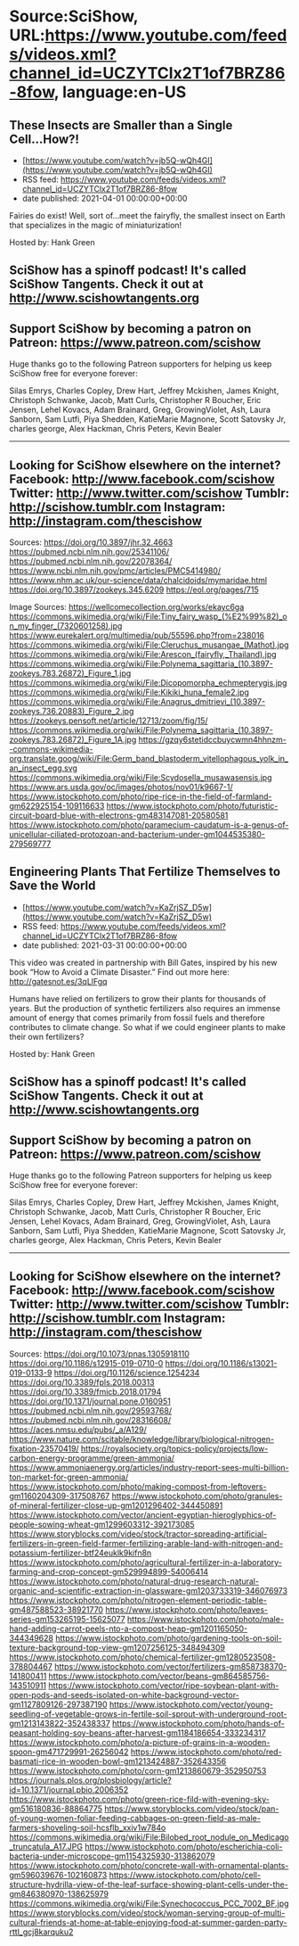 # Source:SciShow, URL:https://www.youtube.com/feeds/videos.xml?channel_id=UCZYTClx2T1of7BRZ86-8fow, language:en-US

## These Insects are Smaller than a Single Cell...How?!
 - [https://www.youtube.com/watch?v=jb5Q-wQh4GI](https://www.youtube.com/watch?v=jb5Q-wQh4GI)
 - RSS feed: https://www.youtube.com/feeds/videos.xml?channel_id=UCZYTClx2T1of7BRZ86-8fow
 - date published: 2021-04-01 00:00:00+00:00

Fairies do exist! Well, sort of...meet the fairyfly, the smallest insect on Earth that specializes in the magic of miniaturization!

Hosted by: Hank Green

SciShow has a spinoff podcast! It's called SciShow Tangents. Check it out at http://www.scishowtangents.org
----------
Support SciShow by becoming a patron on Patreon: https://www.patreon.com/scishow
----------
Huge thanks go to the following Patreon supporters for helping us keep SciShow free for everyone forever:

Silas Emrys, Charles Copley, Drew Hart, Jeffrey Mckishen, James Knight, Christoph Schwanke, Jacob, Matt Curls, Christopher R Boucher, Eric Jensen, Lehel Kovacs, Adam Brainard, Greg, GrowingViolet, Ash, Laura Sanborn, Sam Lutfi, Piya Shedden, KatieMarie Magnone, Scott Satovsky Jr, charles george, Alex Hackman, Chris Peters, Kevin Bealer

----------
Looking for SciShow elsewhere on the internet?
Facebook: http://www.facebook.com/scishow
Twitter: http://www.twitter.com/scishow
Tumblr: http://scishow.tumblr.com
Instagram: http://instagram.com/thescishow
----------
Sources:
https://doi.org/10.3897/jhr.32.4663 
https://pubmed.ncbi.nlm.nih.gov/25341106/ 
https://pubmed.ncbi.nlm.nih.gov/22078364/ 
https://www.ncbi.nlm.nih.gov/pmc/articles/PMC5414980/  
https://www.nhm.ac.uk/our-science/data/chalcidoids/mymaridae.html
https://doi.org/10.3897/zookeys.345.6209 
https://eol.org/pages/715

Image Sources:
https://wellcomecollection.org/works/ekayc6ga
https://commons.wikimedia.org/wiki/File:Tiny_fairy_wasp_(%E2%99%82)_on_my_finger_(7320601258).jpg
https://www.eurekalert.org/multimedia/pub/55596.php?from=238016
https://commons.wikimedia.org/wiki/File:Cleruchus_musangae_(Mathot).jpg
https://commons.wikimedia.org/wiki/File:Arescon_(fairyfly,_Thailand).jpg
https://commons.wikimedia.org/wiki/File:Polynema_sagittaria_(10.3897-zookeys.783.26872)_Figure_1.jpg
https://commons.wikimedia.org/wiki/File:Dicopomorpha_echmepterygis.jpg
https://commons.wikimedia.org/wiki/File:Kikiki_huna_female2.jpg
https://commons.wikimedia.org/wiki/File:Anagrus_dmitrievi_(10.3897-zookeys.736.20883)_Figure_2.jpg
https://zookeys.pensoft.net/article/12713/zoom/fig/15/
https://commons.wikimedia.org/wiki/File:Polynema_sagittaria_(10.3897-zookeys.783.26872)_Figure_1A.jpg
https://gzqy6stetidccbuycwmn4hhnzm--commons-wikimedia-org.translate.goog/wiki/File:Germ_band_blastoderm_vitellophagous_yolk_in_an_insect_egg.svg
https://commons.wikimedia.org/wiki/File:Scydosella_musawasensis.jpg
https://www.ars.usda.gov/oc/images/photos/nov01/k9667-1/
https://www.istockphoto.com/photo/ripe-rice-in-the-field-of-farmland-gm622925154-109116633
https://www.istockphoto.com/photo/futuristic-circuit-board-blue-with-electrons-gm483147081-20580581
https://www.istockphoto.com/photo/paramecium-caudatum-is-a-genus-of-unicellular-ciliated-protozoan-and-bacterium-under-gm1044535380-279569777

## Engineering Plants That Fertilize Themselves to Save the World
 - [https://www.youtube.com/watch?v=KaZrjSZ_D5w](https://www.youtube.com/watch?v=KaZrjSZ_D5w)
 - RSS feed: https://www.youtube.com/feeds/videos.xml?channel_id=UCZYTClx2T1of7BRZ86-8fow
 - date published: 2021-03-31 00:00:00+00:00

This video was created in partnership with Bill Gates, inspired by his new book “How to Avoid a Climate Disaster.” Find out more here: http://gatesnot.es/3qLlFgq

Humans have relied on fertilizers to grow their plants for thousands of years. But the production of synthetic fertilizers also requires an immense amount of energy that comes primarily from fossil fuels and therefore contributes to climate change. So what if we could engineer plants to make their own fertilizers? 

Hosted by: Hank Green

SciShow has a spinoff podcast! It's called SciShow Tangents. Check it out at http://www.scishowtangents.org
----------
Support SciShow by becoming a patron on Patreon: https://www.patreon.com/scishow
----------
Huge thanks go to the following Patreon supporters for helping us keep SciShow free for everyone forever:

Silas Emrys, Charles Copley, Drew Hart, Jeffrey Mckishen, James Knight, Christoph Schwanke, Jacob, Matt Curls, Christopher R Boucher, Eric Jensen, Lehel Kovacs, Adam Brainard, Greg, GrowingViolet, Ash, Laura Sanborn, Sam Lutfi, Piya Shedden, KatieMarie Magnone, Scott Satovsky Jr, charles george, Alex Hackman, Chris Peters, Kevin Bealer

----------
Looking for SciShow elsewhere on the internet?
Facebook: http://www.facebook.com/scishow
Twitter: http://www.twitter.com/scishow
Tumblr: http://scishow.tumblr.com
Instagram: http://instagram.com/thescishow
----------
Sources:
https://doi.org/10.1073/pnas.1305918110
https://doi.org/10.1186/s12915-019-0710-0
https://doi.org/10.1186/s13021-019-0133-9
https://doi.org/10.1126/science.1254234
https://doi.org/10.3389/fpls.2018.00313
https://doi.org/10.3389/fmicb.2018.01794
https://doi.org/10.1371/journal.pone.0160951
https://pubmed.ncbi.nlm.nih.gov/29593768/
https://pubmed.ncbi.nlm.nih.gov/28316608/ 
https://aces.nmsu.edu/pubs/_a/A129/ 
https://www.nature.com/scitable/knowledge/library/biological-nitrogen-fixation-23570419/ 
https://royalsociety.org/topics-policy/projects/low-carbon-energy-programme/green-ammonia/
https://www.ammoniaenergy.org/articles/industry-report-sees-multi-billion-ton-market-for-green-ammonia/
https://www.istockphoto.com/photo/making-compost-from-leftovers-gm1160204309-317508767
https://www.istockphoto.com/photo/granules-of-mineral-fertilizer-close-up-gm1201296402-344450891
https://www.istockphoto.com/vector/ancient-egyptian-hieroglyphics-of-people-sowing-wheat-gm1299603312-392173085
https://www.storyblocks.com/video/stock/tractor-spreading-artificial-fertilizers-in-green-field-farmer-fertilizing-arable-land-with-nitrogen-and-potassium-fertilizer-btf24euklk9kifn8n
https://www.istockphoto.com/photo/agricultural-fertilizer-in-a-laboratory-farming-and-crop-concept-gm529994899-54006414
https://www.istockphoto.com/photo/natural-drug-research-natural-organic-and-scientific-extraction-in-glassware-gm1203733319-346076973
https://www.istockphoto.com/photo/nitrogen-element-periodic-table-gm487588523-38921770
https://www.istockphoto.com/photo/leaves-series-gm153265195-15625077
https://www.istockphoto.com/photo/male-hand-adding-carrot-peels-nto-a-compost-heap-gm1201165050-344349628
https://www.istockphoto.com/photo/gardening-tools-on-soil-texture-background-top-view-gm1207256125-348494309
https://www.istockphoto.com/photo/chemical-fertilizer-gm1280523508-378804467
https://www.istockphoto.com/vector/fertilizers-gm858738370-141800411
https://www.istockphoto.com/vector/beans-gm864585756-143510911
https://www.istockphoto.com/vector/ripe-soybean-plant-with-open-pods-and-seeds-isolated-on-white-background-vector-gm1127809126-297387190
https://www.istockphoto.com/vector/young-seedling-of-vegetable-grows-in-fertile-soil-sprout-with-underground-root-gm1213143822-352438337
https://www.istockphoto.com/photo/hands-of-peasant-holding-soy-beans-after-harvest-gm1184186654-333234317
https://www.istockphoto.com/photo/a-picture-of-grains-in-a-wooden-spoon-gm471729991-26256042
https://www.istockphoto.com/photo/red-basmati-rice-in-wooden-bowl-gm1213424887-352643356
https://www.istockphoto.com/photo/corn-gm1213860679-352950753
https://journals.plos.org/plosbiology/article?id=10.1371/journal.pbio.2006352
https://www.istockphoto.com/photo/green-rice-fild-with-evening-sky-gm516180836-88864775
https://www.storyblocks.com/video/stock/pan-of-young-women-foliar-feeding-cabbages-on-green-field-as-male-farmers-shoveling-soil-hcsflb_xxiv1w784o
https://commons.wikimedia.org/wiki/File:Bilobed_root_nodule_on_Medicago_truncatula_A17.JPG
https://www.istockphoto.com/photo/escherichia-coli-bacteria-under-microscope-gm1154325930-313862079
https://www.istockphoto.com/photo/concrete-wall-with-ornamental-plants-gm596039676-102160873
https://www.istockphoto.com/photo/cell-structure-hydrilla-view-of-the-leaf-surface-showing-plant-cells-under-the-gm846380970-138625979
https://commons.wikimedia.org/wiki/File:Synechococcus_PCC_7002_BF.jpg
https://www.storyblocks.com/video/stock/woman-serving-group-of-multi-cultural-friends-at-home-at-table-enjoying-food-at-summer-garden-party-rttl_gcj8karquku2

